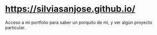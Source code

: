 # https://silviasanjose.github.io/

Acceso a mi portfolio para saber un porquito de mi, y ver algún proyecto particular.
